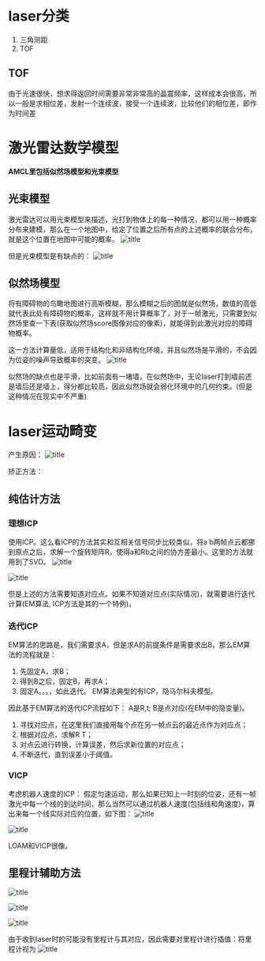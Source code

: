 # laser分类
1. 三角测距
2. TOF

## TOF
由于光速很快，想求得返回时间需要非常非常高的晶震频率，这样成本会很高，所以一般是求相位差，发射一个连续波，接受一个连续波，比较他们的相位差，即作为时间差

# 激光雷达数学模型

**AMCL里包括似然场模型和光束模型**

## 光束模型

激光雷达可以用光束模型来描述，光打到物体上的每一种情况，都可以用一种概率分布来建模，那么在一个地图中，给定了位置之后所有点的上述概率的联合分布，就是这个位置在地图中可能的概率。
 ![title](https://raw.githubusercontent.com/HViktorTsoi/gitnote-image/master/gitnote/2020/08/15/1597477428164-1597477428200.png)

但是光束模型是有缺点的：
![title](https://raw.githubusercontent.com/HViktorTsoi/gitnote-image/master/gitnote/2020/08/15/1597478039975-1597478039977.png)  

## 似然场模型
将有障碍物的鸟瞰地图进行高斯模糊，那么模糊之后的图就是似然场，数值的高低就代表此处有障碍物的概率，这样就不用计算概率了，对于一帧激光，只需要到似然场里查一下表(获取似然场score图像对应的像素)，就能得到此激光对应的障碍物概率。

这一方法计算量低，适用于结构化和非结构化环境，并且似然场是平滑的，不会因为位姿的噪声导致概率的突变。
![title](https://raw.githubusercontent.com/HViktorTsoi/gitnote-image/master/gitnote/2020/08/15/1597478928138-1597478928149.png)

似然场的缺点也是平滑，比如前面有一堵墙，在似然场中，无论laser打到墙前还是墙后还是墙上，得分都比较高，因此似然场就会弱化环境中的几何约束。(但是这种情况在现实中不严重)

# laser运动畸变
产生原因：
![title](https://raw.githubusercontent.com/HViktorTsoi/gitnote-image/master/gitnote/2020/08/15/1597479613054-1597479613056.png)

矫正方法：
## 纯估计方法


### 理想ICP
使用ICP。这么看ICP的方法其实和互相关信号同步比较类似，将a b两帧点云都挪到原点之后，求解一个旋转矩阵R，使得a和Rb之间的协方差最小。这里的方法就用到了SVD。
![title](https://raw.githubusercontent.com/HViktorTsoi/gitnote-image/master/gitnote/2020/08/15/1597480093803-1597480093805.png)

![title](https://raw.githubusercontent.com/HViktorTsoi/gitnote-image/master/gitnote/2020/08/15/1597480124046-1597480124047.png)

但是上述的方法需要知道对应点。如果不知道对应点(实际情况)，就需要进行迭代计算(EM算法, ICP方法是其的一个特例)。

### 迭代ICP
EM算法的思路是，我们需要求A，但是求A的前提条件是需要求出B，那么EM算法的流程就是：
1. 先固定A，求B；
2. 得到B之后，固定B，再求A；
3. 固定A。。。，如此迭代。
EM算法典型的有ICP，隐马尔科夫模型。

因此基于EM算法的迭代ICP流程如下：
A是R,t; B是点对应(在EM中的隐变量)。
1. 寻找对应点，在这里我们直接用每个点在另一帧点云的最近点作为对应点；
2. 根据对应点，求解R T；
3. 对点云进行转换，计算误差，然后求新位置的对应点；
4. 不断迭代，直到误差小于阈值。

### VICP
考虑机器人速度的ICP：
假定匀速运动，那么如果已知上一时刻的位姿，还有一帧激光中每一个线的到达时间，那么当然可以通过机器人速度(包括线和角速度)，算出来每一个线实际对应的位置，如下图：
![title](https://raw.githubusercontent.com/HViktorTsoi/gitnote-image/master/gitnote/2020/08/15/1597480967048-1597480967059.png)

![title](https://raw.githubusercontent.com/HViktorTsoi/gitnote-image/master/gitnote/2020/08/15/1597481484878-1597481484890.png)

LOAM和VICP很像。

## 里程计辅助方法
![title](https://raw.githubusercontent.com/HViktorTsoi/gitnote-image/master/gitnote/2020/08/15/1597481923983-1597481923986.png)

![title](https://raw.githubusercontent.com/HViktorTsoi/gitnote-image/master/gitnote/2020/08/15/1597482203913-1597482203915.png)

![title](https://raw.githubusercontent.com/HViktorTsoi/gitnote-image/master/gitnote/2020/08/15/1597482442453-1597482442464.png)

由于收到laser时的可能没有里程计与其对应，因此需要对里程计进行插值：将里程计视为
![title](https://raw.githubusercontent.com/HViktorTsoi/gitnote-image/master/gitnote/2020/08/15/1597483069499-1597483069501.png)